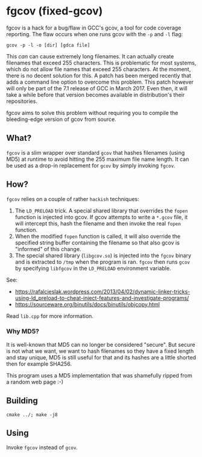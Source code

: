 # fgcov (fixed-gcov)
fgcov is a hack for a bug/flaw in GCC's gcov, a tool for code coverage reporting. The flaw occurs when one runs gcov with the `-p` and `-l` flag:

	gcov -p -l -o [dir] [gdca file]

This _can_ can cause extremely long filenames. It can actually create filenames that exceed 255 characters. This is problematic for most systems, which do not allow file names that exceed 255 characters. At the moment, there is no decent solution for this. A patch has been merged recently that adds a command line option to overcome this problem. This patch however will only be part of the 7.1 release of GCC in March 2017. Even then, it will take a while before that version becomes available in distribution's their repositories.

fgcov aims to solve this problem without requiring you to compile the bleeding-edge version of gcov from source.

## What?
`fgcov` is a slim wrapper over standard `gcov` that hashes filenames (using MD5) at runtime to avoid hitting the 255 maximum file name length. It can be used as a drop-in replacement for `gcov` by simply invoking `fgcov`.

## How?
`fgcov` relies on a couple of rather `hackish` techniques:

1. The `LD_PRELOAD` trick. A special shared library that overrides the `fopen` function is injected into gcov. If gcov attempts to write a `*.gcov` file, it will intercept this, hash the filename and then invoke the real `fopen` function.
2. When the modified `fopen` function is called, it will also override the specified string buffer containing the filename so that also gcov is "informed" of this change.
3. The special shared library (`libgcov.so`) is injected into the `fgcov` binary and is extracted to `/tmp` when the program is ran. `fgcov` then runs `gcov` by specifying `libfgcov` in the `LD_PRELOAD` environment variable.

See:

- https://rafalcieslak.wordpress.com/2013/04/02/dynamic-linker-tricks-using-ld_preload-to-cheat-inject-features-and-investigate-programs/
- https://sourceware.org/binutils/docs/binutils/objcopy.html

Read `lib.cpp` for more information.

### Why MD5?
It is well-known that MD5 can no longer be considered "secure". But secure is not what we want, we want to hash filenames so they have a fixed length and stay unique, MD5 is still useful for that and its hashes are a little shorted then for example SHA256.

This program uses a MD5 implementation that was shamefully ripped from a random web page :-)

## Building

	cmake ../; make -j8

## Using
Invoke `fgcov` instead of `gcov`.
